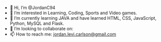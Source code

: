 - 👋 Hi, I’m @JordanC94
- 👀 I’m interested in Learning, Coding, Sports and Video games.
- 🌱 I’m currently learning JAVA and have learned HTML, CSS, JavaScript, Python, MySQL and Flask.
- 💞️ I’m looking to collaborate on:
- 📫 How to reach me: jordan.levi.carlson@gmail.com

<!---
JordanC94/JordanC94 is a ✨ special ✨ repository because its `README.md` (this file) appears on your GitHub profile.
You can click the Preview link to take a look at your changes
--->
